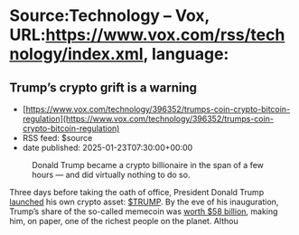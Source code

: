 # Source:Technology – Vox, URL:https://www.vox.com/rss/technology/index.xml, language:

## Trump’s crypto grift is a warning
 - [https://www.vox.com/technology/396352/trumps-coin-crypto-bitcoin-regulation](https://www.vox.com/technology/396352/trumps-coin-crypto-bitcoin-regulation)
 - RSS feed: $source
 - date published: 2025-01-23T07:30:00+00:00

<figure>

<img alt="" data-caption="Donald Trump became a crypto billionaire in the span of a few hours — and did virtually nothing to do so." data-portal-copyright="" data-has-syndication-rights="1" src="https://platform.vox.com/wp-content/uploads/sites/2/2025/01/GettyImages-2194178769.jpg?quality=90&#038;strip=all&#038;crop=0,0,100,100" />
	<figcaption>Donald Trump became a crypto billionaire in the span of a few hours — and did virtually nothing to do so.</figcaption>
</figure>
<p class="has-text-align-none">Three days before taking the oath of office, President Donald Trump <a href="https://x.com/realDonaldTrump/status/1880446012168249386">launched</a> his own crypto asset: <a href="https://www.coinbase.com/price/official-trump">$TRUMP</a>. By the eve of his inauguration, Trump’s share of the so-called memecoin was <a href="https://www.axios.com/2025/01/19/donald-trump-crypto-billionaire">worth $58 billion</a>, making him, on paper, one of the richest people on the planet. Althou

